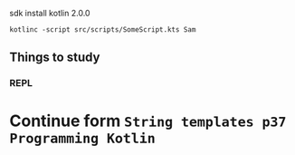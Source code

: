sdk install kotlin 2.0.0

`kotlinc -script src/scripts/SomeScript.kts Sam`

## Things to study
### REPL


# Continue form `String templates p37 Programming Kotlin`
